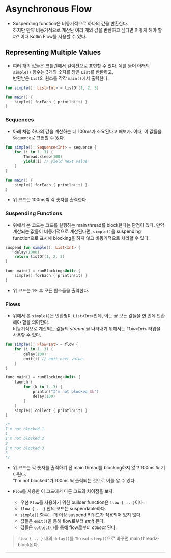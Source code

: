 # Asynchronous Flow

- Suspending function은 비동기적으로 하나의 값을 반환한다.  
  하지만 만약 비동기적으로 계산돤 여러 개의 값을 반환하고 싶다면 어떻게 해야 할까? 이때 Kotlin Flow를 사용할 수 있다.

## Representing Multiple Values

- 여러 개의 값들은 코틀린에서 컬렉션으로 표현할 수 있다. 예를 들어 아래의 `simple()` 함수는 3개의 숫자를 담은 `List`를 반환하고,  
  반환받은 `List`의 원소를 각각 `main()`에서 출력한다.

```kt
fun simple(): List<Int> = listOf(1, 2, 3)

fun main() {
	simple().forEach { println(it) }
}
```

### Sequences

- 아래 처럼 하나의 값을 계산하는 데 100ms가 소요된다고 해보자. 이때, 이 값들을 `Sequence`로 표현할 수 있다.

```kt
fun simple(): Sequence<Int> = sequence {
	for (i in 1..3) {
		Thread.sleep(100)
		yield(i) // yield next value
	}
}

fun main() {
	simple().forEach { println(it) }
}
```

- 위 코드는 100ms씩 각 숫자를 출력한다.

### Suspending Functions

- 위에서 본 코드는 코드를 실행하는 main thread를 block한다는 단점이 있다. 만약 계산되는 값들이 비동기적으로 계산된다면, `simple()`을 suspending  
  function으로 표시해 blocking을 하지 않고 비동기적으로 처리할 수 있다.

```kt
suspend fun simple(): List<Int> {
	delay(1000)
	return listOf(1, 2, 3)
}

func main() = runBlocking<Unit> {
	simple().forEach { println(it) }
}
```

- 위 코드는 1초 후 모든 원소들을 출력한다.

### Flows

- 위에서 본 `simple()`은 반환형이 `List<Int>`인데, 이는 곧 모든 값들을 한 번에 반환해야 함을 의미한다.  
  비동기적으로 계산되는 값들의 _stream_ 을 나타내기 위해서는 `Flow<Int>` 타입을 사용할 수 있다.

```kt
fun simple(): Flow<Int> = flow {
	for (i in 1..3) {
		delay(100)
		emit(i) // emit next value
	}
}

func main() = runBlocking<Unit> {
	launch {
		for (k in 1..3) {
			println("I'm not blocked $k")
			delay(100)
		}
	}
	simple().collect { println(it) }
}

/*
I'm not blocked 1
1
I'm not blocked 2
2
I'm not blocked 3
3
*/
```

- 위 코드는 각 숫자를 출력하기 전 main thread를 blocking하지 않고 100ms 씩 기다린다.  
  "I'm not blocked"가 100ms 씩 출력되는 것으로 이를 알 수 있다.

- `Flow`를 사용한 이 코드에서 다른 코드의 차이점을 보자.

  - 우선 `Flow`를 사용하기 위한 builder function은 `flow { .. }`이다.
  - `flow { .. }` 안의 코드는 suspendable하다.
  - `simple()` 함수는 더 이상 suspend 키워드가 적용되어 있지 않다.
  - 값들은 `emit()`을 통해 flow로부터 _emit_ 된다.
  - 값들은 `collect()`를 통해 flow로부터 _collect_ 된다.

> `flow { .. }` 내의 `delay()`를 `Thread.sleep()`으로 바꾸면 main thread가 block된다.

---
